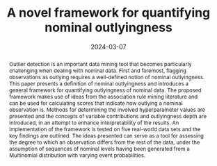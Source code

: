 ---
title: "A novel framework for quantifying nominal outlyingness"
collection: publications
category: preprints
permalink: /publication/costa2024_nominal
abstract: 'Outlier detection is an important data mining tool that becomes particularly challenging when dealing with nominal data. First and foremost, flagging observations as outlying requires a well-defined notion of nominal outlyingness. This paper presents a definition of nominal outlyingness and introduces a general framework for quantifying outlyingness of nominal data. The proposed framework makes use of ideas from the association rule mining literature and can be used for calculating scores that indicate how outlying a nominal observation is. Methods for determining the involved hyperparameter values are presented and the concepts of variable contributions and outlyingness depth are introduced, in an attempt to enhance interpretability of the results. An implementation of the framework is tested on five real-world data sets and the key findings are outlined. The ideas presented can serve as a tool for assessing the degree to which an observation differs from the rest of the data, under the assumption of sequences of nominal levels having been generated from a Multinomial distribution with varying event probabilities.'  # Abstract
date: 2024-03-07
venue: 'Under review, Data Mining and Knowledge Discovery'
#slidesurl: 'http://academicpages.github.io/files/slides1.pdf'
paperurl: 'https://arxiv.org/pdf/2408.07463'  # Link to PDF
citation: '@misc{costa2024nominalouts,
 title={A novel framework for quantifying nominal outlyingness}, 
 author={Efthymios Costa and Ioanna Papatsouma},
 year={2024},
 eprint={2408.07463},
 archivePrefix={arXiv},
 primaryClass={stat.ME},
 howpublished = {arXiv preprint},
 url = {https://arxiv.org/abs/2408.07463}'  # BibTeX Citation
authors: "<u>Efthymios Costa</u>, and Ioanna Papatsouma"  # You can add this if not yet defined
---